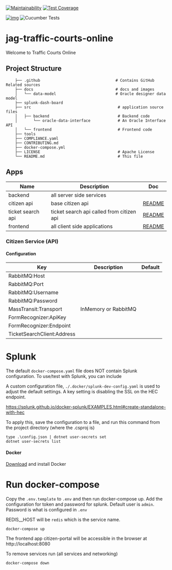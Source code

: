[![Maintainability](https://api.codeclimate.com/v1/badges/1b10997fdfad5bc3f42c/maintainability)](https://codeclimate.com/github/bcgov/jag-traffic-courts-online/maintainability) [![Test Coverage](https://api.codeclimate.com/v1/badges/1b10997fdfad5bc3f42c/test_coverage)](https://codeclimate.com/github/bcgov/jag-traffic-courts-online/test_coverage)

[![img](https://img.shields.io/badge/Lifecycle-Experimental-339999)](https://github.com/bcgov/repomountie/blob/master/doc/lifecycle-badges.md)  ![Cucumber Tests](https://github.com/bcgov/jag-traffic-courts-online/workflows/Cucumber%20Tests/badge.svg)

# jag-traffic-courts-online

Welcome to Traffic Courts Online

## Project Structure

```
    ├── .github                                 # Contains GitHub Related sources
    ├── docs                                    # docs and images
    │   └── data-model                          # Oracle designer data model
    ├── splunk-dash-board
    ├── src                                      # application source files
    │   ├── backend                              # Backend code
    │       └── oracle-data-interface            # An Oracle Interface API
    │   └── frontend                             # Frontend code
    ├── tools
    ├── COMPLIANCE.yaml
    ├── CONTRIBUTING.md
    ├── docker-compose.yml
    ├── LICENSE                                  # Apache License
    └── README.md                                # This file
```
## Apps

| Name                | Description                                  | Doc                             |
| ------------------- | -------------------------------------------- | --------------------------------|
| backend             | all server side services                     |                                 |
| citizen api         | base citizen api                             | [README](src/backend/README.md)|
| ticket search api   | ticket search api called from citizen api    | [README](src/backend/README.md)|
| frontend            | all client side applications                 | [README](src/frontend/README.md)|

### Citizen Service (API)

#### Configuration

| Key                             | Description                                  | Default                         |
| ------------------------------- | -------------------------------------------- | --------------------------------|
| RabbitMQ:Host                   |                                              |                                 |
| RabbitMQ:Port                   |                                              |                                 |
| RabbitMQ:Username               |                                              |                                 |
| RabbitMQ:Password               |                                              |                                 |
| MassTransit:Transport           | InMemory or RabbitMQ                         |                                 |
| FormRecognizer:ApiKey           |                                              |                                 |
| FormRecognizer:Endpoint         |                                              |                                 |
| TicketSearchClient:Address      |                                              |                                 |

# Splunk

The default `docker-compose.yaml` file does NOT contain Splunk configuration. To use/test with Splunk,
you can include 

A custom configuration file, `./.docker/splunk-dev-config.yaml`
is used to adjust the default settings. A key setting is disabling the SSL on the HEC endpoint.

https://splunk.github.io/docker-splunk/EXAMPLES.html#create-standalone-with-hec


To apply this, save the configuration to a file, and run this command from the project directory (where the .csproj is)

```
type .\config.json | dotnet user-secrets set
dotnet user-secrets list
```

#### Docker

[Download](https://www.docker.com/products/docker-desktop) and install Docker

# Run docker-compose

Copy the `.env.template` to `.env` and then run docker-compose up.
Add the configuration for token and password for splunk.
Default user is `admin`. Password is what is configured in `.env`

REDIS__HOST will be `redis` which is the service name.
```
docker-compose up
```

The frontend app citizen-portal will be accessible in the browser at http://localhost:8080 

To remove services run (all services and networking)
```
docker-compose down
```
